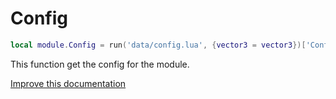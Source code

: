 # Config

```lua
local module.Config = run('data/config.lua', {vector3 = vector3})['Config']
```

This function get the config for the module.

[Improve this documentation](https://github.com/esx-framework/esx-framework.github.io/blob/development/docs/es_extended2/scripting_manual/data/config.md)